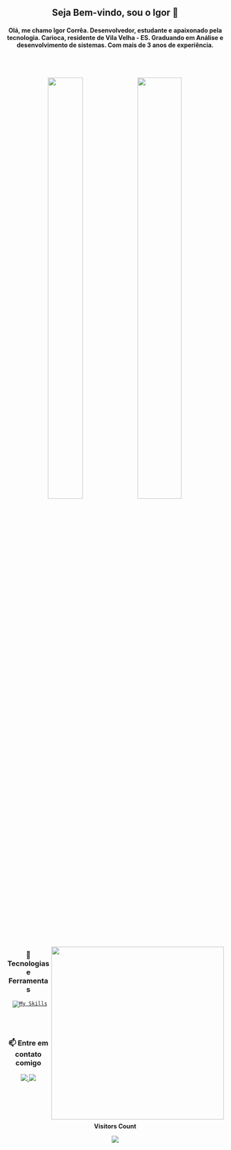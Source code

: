 <div align="center">

  ## Seja Bem-vindo, sou o Igor 👋

  #### Olá, me chamo Igor Corrêa. Desenvolvedor, estudante e apaixonado pela tecnologia. Carioca, residente de Vila Velha - ES. Graduando em Análise e desenvolvimento de sistemas. Com mais de 3 anos de experiência.

  <br><br>
  
  <img width="40%" height="50%" src="https://github-readme-stats.vercel.app/api/top-langs/?username=IgorCorrea01&layout=compact&theme=radical" />
  <img  width="45%" height="50%" src="https://github-readme-stats.vercel.app/api?username=IgorCorrea01&show_icons=true&theme=radical" />
  
  <br><br>

<img src="https://raw.githubusercontent.com/MicaelliMedeiros/micaellimedeiros/master/image/computer-illustration.png" min-width="400px" max-width="400px" width="400px" align="right">

  ### 🚀 Tecnologias e Ferramentas

<code> [![My Skills](https://skillicons.dev/icons?i=cs,dotnet,php,java,html,css,angular)](https://skillicons.dev)</code>

  <br><br>

  ### 📫 Entre em contato comigo

  <a href="https://linkedin.com/in/IgorCorrea01">
    <img src="https://img.shields.io/badge/LinkedIn-0077B5?style=for-the-badge&logo=linkedin&logoColor=white">
  </a>
  <a href="mailto:igoralmeida265@gmail.com">
    <img src="https://img.shields.io/badge/Email-D14836?style=for-the-badge&logo=gmail&logoColor=white">
  </a>

</div>

<br></br>
<div align="center">
<br><p align="center"><b>Visitors Count</b></p>  
<p align="center"><img align="center" src="https://profile-counter.glitch.me/{IgorCorrea01}/count.svg" /></p> 
<br>
</div>
